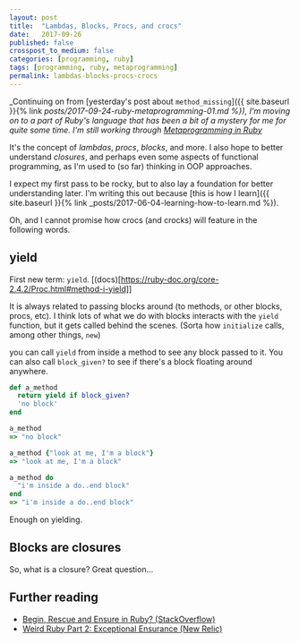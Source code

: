 ```yaml
---
layout: post
title:  "Lambdas, Blocks, Procs, and crocs"
date:   2017-09-26
published: false
crosspost_to_medium: false
categories: [programming, ruby]
tags: [programming, ruby, metaprogramming]
permalink: lambdas-blocks-procs-crocs
---
```


_Continuing on from [yesterday's post about `method_missing`]({{ site.baseurl }}{% link _posts/2017-09-24-ruby-metaprogramming-01.md %}), I'm moving on to a part of Ruby's language that has been a bit of a mystery for me for quite some time. I'm still working through [Metaprogramming in Ruby](https://www.amazon.com/Metaprogramming-Ruby-Program-Like-Facets/dp/1941222129)_

It's the concept of _lambdas_, _procs_, _blocks_, and more. I also hope to better understand _closures_, and perhaps even some aspects of functional programming, as I'm used to (so far) thinking in OOP approaches.

I expect my first pass to be rocky, but to also lay a foundation for better understanding later. I'm writing this out because [this is how I learn]({{ site.baseurl }}{% link _posts/2017-06-04-learning-how-to-learn.md %}).  

Oh, and I cannot promise how crocs (and crocks) will feature in the following words.


<!--more-->

## yield

First new term: `yield`. [(docs)[https://ruby-doc.org/core-2.4.2/Proc.html#method-i-yield]]

It is always related to passing blocks around (to methods, or other blocks, procs, etc). I think lots of what we do with blocks interacts with the `yield` function, but it gets called behind the scenes. (Sorta how `initialize` calls, among other things, `new`)

you can call `yield` from inside a method to see any block passed to it. You can also call `block_given?` to see if there's a block floating around anywhere.

```ruby
def a_method
  return yield if block_given?
  'no block'
end

a_method
=> "no block"

a_method {"look at me, I'm a block"}
=> "look at me, I'm a block"

a_method do
  "i'm inside a do..end block"
end
=> "i'm inside a do..end block"
```

Enough on yielding.

## Blocks are closures

So, what is a closure? Great question...



## Further reading
- [Begin, Rescue and Ensure in Ruby? (StackOverflow)](https://stackoverflow.com/questions/2191632/begin-rescue-and-ensure-in-ruby)
- [Weird Ruby Part 2: Exceptional Ensurance (New Relic)](https://blog.newrelic.com/2014/12/10/weird-ruby-2-rescue-interrupt-ensure/)

